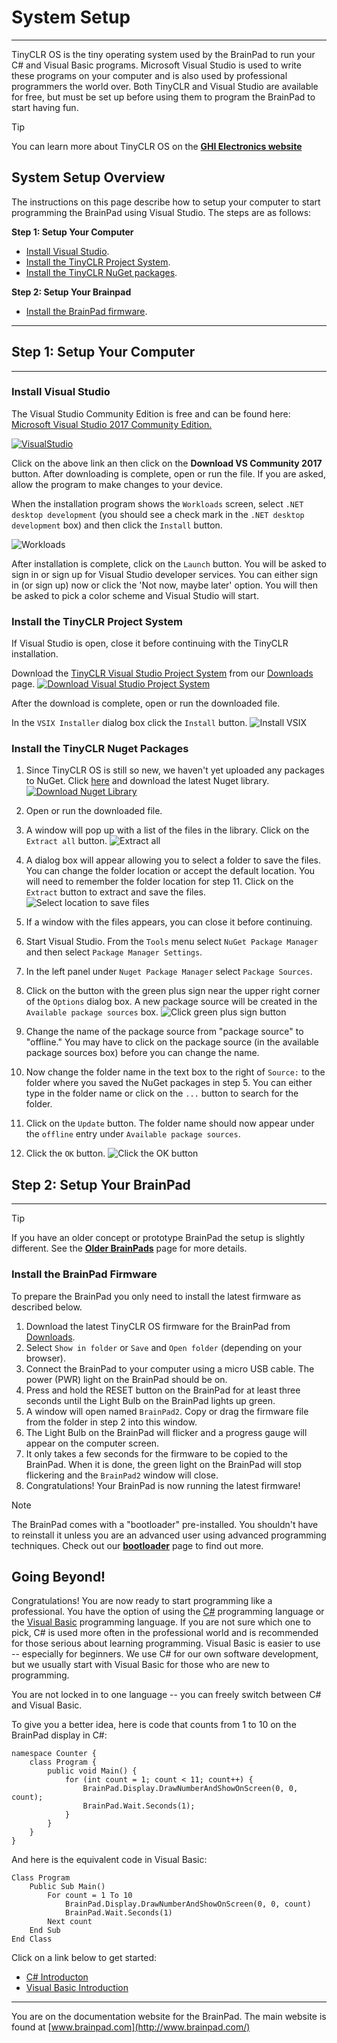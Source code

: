 # System Setup
---
TinyCLR OS is the tiny operating system used by the BrainPad to run your C# and Visual Basic programs. Microsoft Visual Studio is used to write these programs on your computer and is also used by professional programmers the world over. Both TinyCLR and Visual Studio are available for free, but must be set up before using them to program the BrainPad to start having fun.

> [!Tip]
> You can learn more about TinyCLR OS on the [**GHI Electronics website**](https://www.ghielectronics.com/tinyclr/features)

## System Setup Overview
The instructions on this page describe how to setup your computer to start programming the BrainPad using Visual Studio. The steps are as follows:

**Step 1: Setup Your Computer**
  * [Install Visual Studio](#install-visual-studio).
  * [Install the TinyCLR Project System](#install-the-tinyclr-project-system).
  * [Install the TinyCLR NuGet packages](#install-the-tinyclr-nuget-packages).

**Step 2: Setup Your Brainpad**
  * [Install the BrainPad firmware](#install-the-brainpad-firmware).

---

## Step 1: Setup Your Computer
---
### Install Visual Studio
The Visual Studio Community Edition is free and can be found here: [Microsoft Visual Studio 2017 Community Edition.](https://www.visualstudio.com/vs/community/)

[![VisualStudio](images/download-visual-studio.png)](https://www.visualstudio.com/vs/community/)

Click on the above link an then click on the **Download VS Community 2017** button. After downloading is complete, open or run the file. If you are asked, allow the program to make changes to your device.

When the installation program shows the `Workloads` screen, select `.NET desktop development` (you should see a check mark in the `.NET desktop development` box) and then click the `Install` button.

![Workloads](images/visual-studio-workloads.png)

After installation is complete, click on the `Launch` button. You will be asked to sign in or sign up for Visual Studio developer services. You can either sign in (or sign up) now or click the 'Not now, maybe later' option. You will then be asked to pick a color scheme and Visual Studio will start.

### Install the TinyCLR Project System

If Visual Studio is open, close it before continuing with the TinyCLR installation.

Download the [TinyCLR Visual Studio Project System](../resources/downloads.md#visual-studio-project-system) from our [Downloads](../resources/downloads.md) page.
[![Download Visual Studio Project System](images/download-vs-project-system.png)](../resources/downloads.md#visual-studio-project-system)

After the download is complete, open or run the downloaded file.

In the `VSIX Installer` dialog box click the `Install` button.
![Install VSIX](images/install-vsix.png)

### Install the TinyCLR Nuget Packages

1. Since TinyCLR OS is still so new, we haven't yet uploaded any packages to NuGet. Click [here](../resources/downloads.md#nuget-libraries) and download the latest Nuget library.
[![Download Nuget Library](images/download-nuget.png)](../resources/downloads.md#nuget-libraries)

2. Open or run the downloaded file.

3. A window will pop up with a list of the files in the library. Click on the `Extract all` button.
![Extract all](images/extract-all.png)

4. A dialog box will appear allowing you to select a folder to save the files. You can change the folder location or accept the default location. You will need to remember the folder location for step 11. Click on the `Extract` button to extract and save the files.
![Select location to save files](images/select-location.png)

5. If a window with the files appears, you can close it before continuing.

6. Start Visual Studio. From the `Tools` menu select `NuGet Package Manager` and then select `Package Manager Settings`.

7. In the left panel under `Nuget Package Manager` select `Package Sources`.

8. Click on the button with the green plus sign near the upper right corner of the `Options` dialog box. A new package source will be created in the `Available package sources` box.
![Click green plus sign button](images/click-green-plus-sign.png)

9. Change the name of the package source from "package source" to "offline." You may have to click on the package source (in the available package sources box) before you can change the name.

10. Now change the folder name in the text box to the right of `Source:` to the folder where you saved the NuGet packages in step 5. You can either type in the folder name or click on the `...` button to search for the folder.

11. Click on the `Update` button. The folder name should now appear under the `offline` entry under `Available package sources`.

12. Click the `OK` button.
![Click the OK button](images/click-ok.png) 

## Step 2: Setup Your BrainPad
---

> [!Tip]
> If you have an older concept or prototype BrainPad the setup is slightly different. See the [**Older BrainPads**](../resources/older-brainpad.md) page for more details.

### Install the BrainPad Firmware

To prepare the BrainPad you only need to install the latest firmware as described below.

1. Download the latest TinyCLR OS firmware for the BrainPad from [Downloads](../resources/downloads.md#tinyclr-os-brainpad-firmware).
2. Select `Show in folder` or `Save` and `Open folder` (depending on your browser).
3. Connect the BrainPad to your computer using a micro USB cable. The power (PWR) light on the BrainPad should be on.
4. Press and hold the RESET button on the BrainPad for at least three seconds until the Light Bulb on the BrainPad lights up green.
5. A window will open named `BrainPad2`. Copy or drag the firmware file from the folder in step 2 into this window.
6. The Light Bulb on the BrainPad will flicker and a progress gauge will appear on the computer screen.
7. It only takes a few seconds for the firmware to be copied to the BrainPad. When it is done, the green light on the BrainPad will stop flickering and the `BrainPad2` window will close.
8. Congratulations! Your BrainPad is now running the latest firmware!


> [!Note]
> The BrainPad comes with a "bootloader" pre-installed. You shouldn't have to reinstall it unless you are an advanced user using advanced programming techniques. Check out our [**bootloader**](../resources/bootloader.md) page to find out more.

## Going Beyond!
Congratulations! You are now ready to start programming like a professional. You have the option of using the [C#](csharp/intro.md) programming language or the [Visual Basic](vb/intro.md) programming language. If you are not sure which one to pick, C# is used more often in the professional world and is recommended for those serious about learning programming. Visual Basic is easier to use -- especially for beginners. We use C# for our own software development, but we usually start with Visual Basic for those who are new to programming.

You are not locked in to one language -- you can freely switch between C# and Visual Basic.

To give you a better idea, here is code that counts from 1 to 10 on the BrainPad display in C#:

```
namespace Counter {
    class Program {
        public void Main() {
            for (int count = 1; count < 11; count++) {
                BrainPad.Display.DrawNumberAndShowOnScreen(0, 0, count);
                BrainPad.Wait.Seconds(1);
            }
        }
    }
}
```

And here is the equivalent code in Visual Basic:
```
Class Program
    Public Sub Main()
        For count = 1 To 10
            BrainPad.Display.DrawNumberAndShowOnScreen(0, 0, count)
            BrainPad.Wait.Seconds(1)
        Next count
    End Sub
End Class
```

Click on a link below to get started:

* [C# Introducton](csharp/intro.md)
* [Visual Basic Introduction](vb/intro.md)


---
You are on the documentation website for the BrainPad. The main website is found at [www.brainpad.com](http://www.brainpad.com/)
